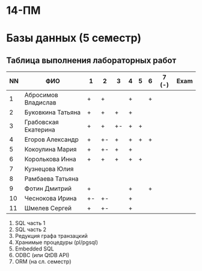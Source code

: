 # 14-ПМ
# Базы данных (5 семестр)
## Таблица выполнения лабораторных работ

| NN  | ФИО                  | 1   | 2   | 3   | 4   | 5   | 6   | 7 (-) | Exam |
| --- | -------------------- | --- | --- | --- | --- | --- | --- | ----- | ---- |
| 1   | Абросимов Владислав  | +   | +   |     | +   |     | +   |       |      |
| 2   | Буковкина Татьяна    | +   | +   | +   | +   |     |     |       |      |
| 3   | Грабовская Екатерина | +   | +   | +-  | +   | +   |     |       |      |
| 4   | Егоров Александр     | +   | +-  | +   | +   | +   | +   |       |      |
| 5   | Кокоулина Мария      | +   | +-  | +   | +   |     |     |       |      |
| 6   | Королькова Инна      | +   | +   | +   | +   | +   |     |       |      |
| 7   | Кузнецова Юлия       |     |     |     |     |     |     |       |      |
| 8   | Рамбаева Татьяна     |     |     |     |     |     |     |       |      |
| 9   | Фотин Дмитрий        | +   |     |     | +   |     | +   |       |      |
| 10  | Чеснокова Ирина      | +-  | +-  |     | +   |     |     |       |      |
| 11  | Шмелев Сергей        | +   | +-  |     | +   |     |     |       |      |

1. SQL часть 1
2. SQL часть 2
3. Редукция графа транзацкий
4. Хранимые процедуры (pl/pgsql)
5. Embedded SQL
6. ODBC (или QtDB API)
7. ORM (на сл. семестр)
